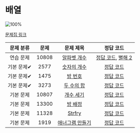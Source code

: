 # 배열

![100%](https://progress-bar.xyz/8/?scale=8&title=progress&width=500&color=babaca&suffix=/8)

[문제집 링크](https://www.acmicpc.net/workbook/view/7307)

| 문제 분류 | 문제 | 문제 제목 | 정답 코드 |
| :--: | :--: | :--: | :--: |
| 연습 문제 | 10808 | [알파벳 개수](https://www.acmicpc.net/problem/10808) | [정답 코드](/Users/jeongjaeyoon/Documents/GitHub/algorithm/Backkingdog/0x03/10808.cpp), [별해 2](/Users/jeongjaeyoon/Documents/GitHub/algorithm/Backkingdog/0x03/10808_2.cpp) |
| 기본 문제✔ | 2577 | [숫자의 개수](https://www.acmicpc.net/problem/2577) | [정답 코드](/Users/jeongjaeyoon/Documents/GitHub/algorithm/Backkingdog/0x03/2577.cpp) |
| 기본 문제✔ | 1475 | [방 번호](https://www.acmicpc.net/problem/1475) | [정답 코드](/Users/jeongjaeyoon/Documents/GitHub/algorithm/Backkingdog/0x03/1475.cpp) |
| 기본 문제✔ | 3273 | [두 수의 합](https://www.acmicpc.net/problem/3273) | [정답 코드](/Users/jeongjaeyoon/Documents/GitHub/algorithm/Backkingdog/0x03/3273.cpp) |
| 기본 문제 | 10807 | [개수 세기](https://www.acmicpc.net/problem/10807) | [정답 코드](/Users/jeongjaeyoon/Documents/GitHub/algorithm/Backkingdog/0x03/10807.cpp) |
| 기본 문제 | 13300 | [방 배정](https://www.acmicpc.net/problem/13300) | [정답 코드](/Users/jeongjaeyoon/Documents/GitHub/algorithm/Backkingdog/0x03/13300.cpp) |
| 기본 문제 | 11328 | [Strfry](https://www.acmicpc.net/problem/11328) | [정답 코드](/Users/jeongjaeyoon/Documents/GitHub/algorithm/Backkingdog/0x03/11328.cpp) |
| 기본 문제 | 1919 | [애너그램 만들기](https://www.acmicpc.net/problem/1919) | [정답 코드](/Users/jeongjaeyoon/Documents/GitHub/algorithm/Backkingdog/0x03/1919.cpp) |
